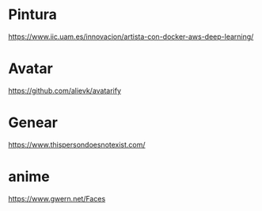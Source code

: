 # Pintura

https://www.iic.uam.es/innovacion/artista-con-docker-aws-deep-learning/

# Avatar 

https://github.com/alievk/avatarify


# Genear 

https://www.thispersondoesnotexist.com/


# anime

https://www.gwern.net/Faces

